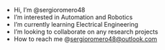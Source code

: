 - Hi, I’m @sergioromero48
- I’m interested in Automation and Robotics
- I’m currently learning Electrical Engineering
- I’m looking to collaborate on any research projects
- How to reach me @sergioromero48@outlook.com
